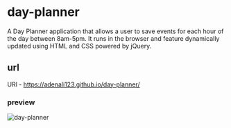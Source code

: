 # day-planner

A Day Planner application that allows a user to save events for each hour of the  day between 8am-5pm. It runs in the browser and feature dynamically updated using HTML and CSS powered by jQuery.

## url

URl - https://adenali123.github.io/day-planner/


### preview

![day-planner](/day-planner/assets/images/Screenshot%202022-05-26%20at%2016.28.48.png)